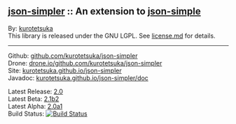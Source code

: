 ## [json-simpler](http://kurotetsuka.github.io/json-simpler/) :: An extension to [json-simple](https://code.google.com/p/json-simple/) ##

By: [kurotetsuka](https://github.com/kurotetsuka)  
This library is released under the GNU LGPL. See [license.md](license.md) for details.

-----------------------------------------------

Github: [github.com/kurotetsuka/json-simpler](https://github.com/kurotetsuka/json-simpler/)  
Drone: [drone.io/github.com/kurotetsuka/json-simpler](https://drone.io/github.com/kurotetsuka/json-simpler)  
Site: [kurotetsuka.github.io/json-simpler](http://kurotetsuka.github.io/json-simpler/)  
Javadoc: [kurotetsuka.github.io/json-simpler/doc](http://kurotetsuka.github.io/json-simpler/doc/)  

Latest Release: [2.0](https://github.com/kurotetsuka/json-simpler/releases/tag/v2.0)  
Latest Beta: [2.1b2](https://github.com/kurotetsuka/json-simpler/releases/tag/v2.1b2)  
Latest Alpha: [2.0a1](https://github.com/kurotetsuka/json-simpler/releases/tag/v2.0a1)  
Build Status: [![Build Status](https://drone.io/github.com/kurotetsuka/json-simpler/status.png)](https://drone.io/github.com/kurotetsuka/json-simpler/latest)

